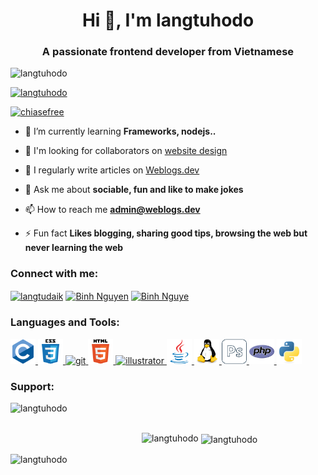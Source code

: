 <h1 align="center">Hi 👋, I'm langtuhodo</h1>
<h3 align="center">A passionate frontend developer from Vietnamese</h3>

<p align="left"> <img src="https://komarev.com/ghpvc/?username=langtuhodo&label=Profile%20views&color=0e75b6&style=flat" alt="langtuhodo" /> </p>

<p align="left"> <a href="https://github.com/ryo-ma/github-profile-trophy"><img src="https://github-profile-trophy.vercel.app/?username=langtuhodo" alt="langtuhodo" /></a> </p>

<p align="left"> <a href="https://twitter.com/chiasefree" target="blank"><img src="https://img.shields.io/twitter/follow/chiasefree?logo=twitter&style=for-the-badge" alt="chiasefree" /></a> </p>

- 🌱 I’m currently learning **Frameworks, nodejs..**

- 👯 I'm looking for collaborators on [website design](thietkewebs.link)

- 📝 I regularly write articles on [Weblogs.dev](https://weblogs.dev)

- 💬 Ask me about **sociable, fun and like to make jokes**

- 📫 How to reach me **admin@weblogs.dev**

- ⚡ Fun fact **Likes blogging, sharing good tips, browsing the web but never learning the web**

<h3 align="left">Connect with me:</h3>
<p align="left">
<a href="https://codepen.io/langtudaik" target="blank"><img align="center" src="https://raw.githubusercontent.com/rahuldkjain/github-profile-readme-generator/master/src/images/icons/Social/codepen.svg" alt="langtudaik" height="30" width="40" /></a>
<a href="https://x.com/binhnn0102" target="blank"><img align="center" src="https://raw.githubusercontent.com/rahuldkjain/github-profile-readme-generator/master/src/images/icons/Social/twitter.svg" alt="Binh Nguyen" height="30" width="40" /></a>
<a href="https://www.facebook.com/binhnn0102/" target="blank"><img align="center" src="https://raw.githubusercontent.com/rahuldkjain/github-profile-readme-generator/master/src/images/icons/Social/facebook.svg" alt="Binh Nguye" height="30" width="40" /></a>
</p>

<h3 align="left">Languages and Tools:</h3>
<p align="left"> <a href="https://www.cprogramming.com/" target="_blank"> <img src="https://raw.githubusercontent.com/devicons/devicon/master/icons/c/c-original.svg" alt="c" width="40" height="40"/> </a> <a href="https://www.w3schools.com/css/" target="_blank"> <img src="https://raw.githubusercontent.com/devicons/devicon/master/icons/css3/css3-original-wordmark.svg" alt="css3" width="40" height="40"/> </a> <a href="https://git-scm.com/" target="_blank"> <img src="https://www.vectorlogo.zone/logos/git-scm/git-scm-icon.svg" alt="git" width="40" height="40"/> </a> <a href="https://www.w3.org/html/" target="_blank"> <img src="https://raw.githubusercontent.com/devicons/devicon/master/icons/html5/html5-original-wordmark.svg" alt="html5" width="40" height="40"/> </a> <a href="https://www.adobe.com/in/products/illustrator.html" target="_blank"> <img src="https://www.vectorlogo.zone/logos/adobe_illustrator/adobe_illustrator-icon.svg" alt="illustrator" width="40" height="40"/> </a> <a href="https://www.java.com" target="_blank"> <img src="https://raw.githubusercontent.com/devicons/devicon/master/icons/java/java-original.svg" alt="java" width="40" height="40"/> </a> <a href="https://www.linux.org/" target="_blank"> <img src="https://raw.githubusercontent.com/devicons/devicon/master/icons/linux/linux-original.svg" alt="linux" width="40" height="40"/> </a> <a href="https://www.photoshop.com/en" target="_blank"> <img src="https://raw.githubusercontent.com/devicons/devicon/master/icons/photoshop/photoshop-line.svg" alt="photoshop" width="40" height="40"/> </a> <a href="https://www.php.net" target="_blank"> <img src="https://raw.githubusercontent.com/devicons/devicon/master/icons/php/php-original.svg" alt="php" width="40" height="40"/> </a> <a href="https://www.python.org" target="_blank"> <img src="https://raw.githubusercontent.com/devicons/devicon/master/icons/python/python-original.svg" alt="python" width="40" height="40"/> </a> </p>

<h3 align="left">Support:</h3>
<p><a href="https://www.buymeacoffee.com/langtuhodo"> <img align="left" src="https://cdn.buymeacoffee.com/buttons/v2/default-yellow.png" height="50" width="210" alt="langtuhodo" /></a></p><br><br>

<p><img align="left" src="https://github-readme-stats.vercel.app/api/top-langs?username=langtuhodo&show_icons=true&locale=en&layout=compact" alt="langtuhodo" /></p>

<p>&nbsp;<img align="center" src="https://github-readme-stats.vercel.app/api?username=langtuhodo&show_icons=true&locale=en" alt="langtuhodo" /></p>

<p><img align="center" src="https://github-readme-streak-stats.herokuapp.com/?user=langtuhodo&" alt="langtuhodo" /></p>
